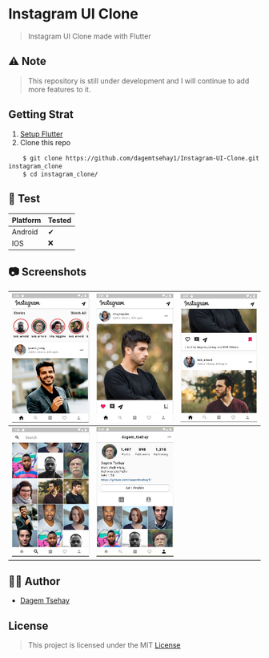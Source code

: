 # Instagram UI Clone

> Instagram UI Clone made with Flutter

## ⚠ Note

> This repository is still under development and I will continue to add more features to it.

## Getting Strat

1. [Setup Flutter](https://flutter.dev/docs/get-started/install)
2. Clone this repo
```
    $ git clone https://github.com/dagemtsehay1/Instagram-UI-Clone.git instagram_clone
    $ cd instagram_clone/
```

## 🧪 Test

| Platform | Tested |
| ----------- | ----------- |
| Android | ✔ |
| IOS | ❌ |

## 📷 Screenshots

| ![Screenshot 0](https://github.com/dagemtsehay1/Instagram-UI-Clone/blob/main/Screenshots/0.JPG) | ![Screenshot 1](https://github.com/dagemtsehay1/Instagram-UI-Clone/blob/main/Screenshots/1.JPG) | ![Screenshot 2](https://github.com/dagemtsehay1/Instagram-UI-Clone/blob/main/Screenshots/2.JPG) |
| ----------- | ----------- | ----------- |
| ![Screenshot 0](https://github.com/dagemtsehay1/Instagram-UI-Clone/blob/main/Screenshots/3.JPG) | ![Screenshot 0](https://github.com/dagemtsehay1/Instagram-UI-Clone/blob/main/Screenshots/4.JPG) |

## 🧑🏽 Author

- [Dagem Tsehay](https://github.com/dagemtsehay1/)

## License

> This project is licensed under the MIT [License](https://github.com/dagemtsehay1/Instagram-UI-Clone/blob/main/LICENSE)